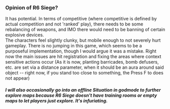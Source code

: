 ### Opinion of R6 Siege?

It has potential.  In terms of competitive (where competitive is defined by actual competition and not 'ranked' play), there needs to be some rebalancing of weapons, and IMO there would need to be banning of certain explosive devices.  
The characters feel slightly clunky, but mobile enough to not severely hurt gameplay.  There is no jumping in this game, which seems to be a purposeful implementation, though I would argue it was a mistake.
Right now the main issues are hit registration and fixing the areas where context sensitive actions occur (As it is now, planting barricades, bomb defusers, etc. are set via a distance parameter, when it should be an aura around said object -- right now, if you stand too close to something, the Press F to <action> does not appear)

##### I will also occasionally go into an offline Situation in godmode to further explore maps because R6 Siege doesn't have training rooms or empty maps to let players just explore.  It's infuriating.